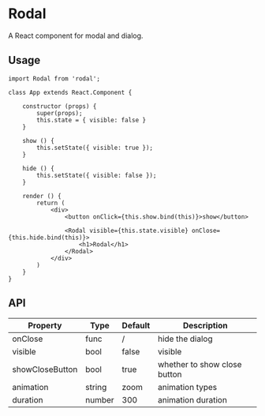 # Rodal
A React component for modal and dialog.

## Usage

    import Rodal from 'rodal';
    
    class App extends React.Component {
    
        constructor (props) {
            super(props);
            this.state = { visible: false }
        }
    
        show () {
            this.setState({ visible: true });
        }
    
        hide () {
            this.setState({ visible: false });
        }
    
        render () {
            return (
                <div>
                    <button onClick={this.show.bind(this)}>show</button>
    
                    <Rodal visible={this.state.visible} onClose={this.hide.bind(this)}>
                        <h1>Rodal</h1>
                    </Rodal>
                </div>
            )
        }
    }

## API

Property|Type|Default|Description
---|---|---|---
onClose|func|/|hide the dialog
visible|bool|false|visible
showCloseButton|bool|true|whether to show close button
animation|string|zoom|animation types
duration|number|300|animation duration